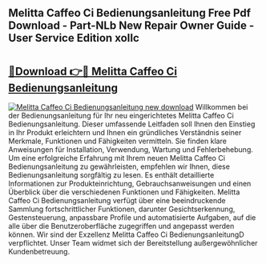 ## Melitta Caffeo Ci Bedienungsanleitung Free Pdf Download - Part-NLb New Repair Owner Guide - User Service Edition xoIIc

# <h2><a href="http://df3v67j.blite.top/?on=Melitta+Caffeo+Ci+Bedienungsanleitung">🔗Download 👉🔴 Melitta Caffeo Ci Bedienungsanleitung</a></h2>

[![Melitta Caffeo Ci Bedienungsanleitung new download](https://i.imgur.com/lujVjoI.png)](http://df3v67j.blite.top/?on=Melitta+Caffeo+Ci+Bedienungsanleitung)
Willkommen bei der Bedienungsanleitung für Ihr neu eingerichtetes Melitta Caffeo Ci Bedienungsanleitung. Dieser umfassende Leitfaden soll Ihnen den Einstieg in Ihr Produkt erleichtern und Ihnen ein gründliches Verständnis seiner Merkmale, Funktionen und Fähigkeiten vermitteln. Sie finden klare Anweisungen für Installation, Verwendung, Wartung und Fehlerbehebung. Um eine erfolgreiche Erfahrung mit Ihrem neuen Melitta Caffeo Ci Bedienungsanleitung zu gewährleisten, empfehlen wir Ihnen, diese Bedienungsanleitung sorgfältig zu lesen. Es enthält detaillierte Informationen zur Produkteinrichtung, Gebrauchsanweisungen und einen Überblick über die verschiedenen Funktionen und Fähigkeiten. Melitta Caffeo Ci Bedienungsanleitung verfügt über eine beeindruckende Sammlung fortschrittlicher Funktionen, darunter Gesichtserkennung, Gestensteuerung, anpassbare Profile und automatisierte Aufgaben, auf die alle über die Benutzeroberfläche zugegriffen und angepasst werden können. Wir sind der Exzellenz Melitta Caffeo Ci BedienungsanleitungD verpflichtet. Unser Team widmet sich der Bereitstellung außergewöhnlicher Kundenbetreuung.
